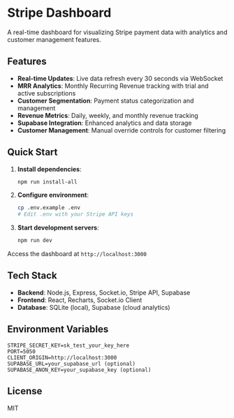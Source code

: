 # Stripe Dashboard

A real-time dashboard for visualizing Stripe payment data with analytics and customer management features.

## Features

- **Real-time Updates**: Live data refresh every 30 seconds via WebSocket
- **MRR Analytics**: Monthly Recurring Revenue tracking with trial and active subscriptions
- **Customer Segmentation**: Payment status categorization and management
- **Revenue Metrics**: Daily, weekly, and monthly revenue tracking
- **Supabase Integration**: Enhanced analytics and data storage
- **Customer Management**: Manual override controls for customer filtering

## Quick Start

1. **Install dependencies**:
   ```bash
   npm run install-all
   ```

2. **Configure environment**:
   ```bash
   cp .env.example .env
   # Edit .env with your Stripe API keys
   ```

3. **Start development servers**:
   ```bash
   npm run dev
   ```

Access the dashboard at `http://localhost:3000`

## Tech Stack

- **Backend**: Node.js, Express, Socket.io, Stripe API, Supabase
- **Frontend**: React, Recharts, Socket.io Client
- **Database**: SQLite (local), Supabase (cloud analytics)

## Environment Variables

```env
STRIPE_SECRET_KEY=sk_test_your_key_here
PORT=5050
CLIENT_ORIGIN=http://localhost:3000
SUPABASE_URL=your_supabase_url (optional)
SUPABASE_ANON_KEY=your_supabase_key (optional)
```

## License

MIT
